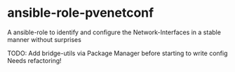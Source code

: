 # ansible-role-pvenetconf

A ansible-role to identify and configure the Network-Interfaces in a stable manner without surprises

TODO:
Add bridge-utils via Package Manager before starting to write config
Needs refactoring!
